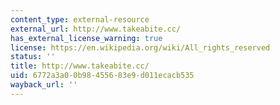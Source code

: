 ```yaml
---
content_type: external-resource
external_url: http://www.takeabite.cc/
has_external_license_warning: true
license: https://en.wikipedia.org/wiki/All_rights_reserved
status: ''
title: http://www.takeabite.cc/
uid: 6772a3a0-0b98-4556-83e9-d011ecacb535
wayback_url: ''
---
```

